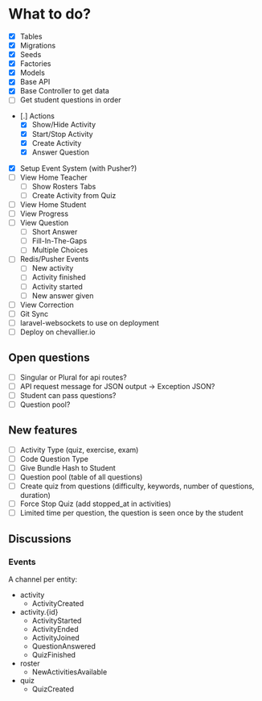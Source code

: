 # What to do?

- [x] Tables
- [x] Migrations
- [x] Seeds
- [x] Factories
- [x] Models
- [x] Base API
- [x] Base Controller to get data
- [ ] Get student questions in order
- [.] Actions
  - [x] Show/Hide Activity
  - [x] Start/Stop Activity
  - [x] Create Activity
  - [x] Answer Question
- [x] Setup Event System (with Pusher?)
- [ ] View Home Teacher
  - [ ] Show Rosters Tabs
  - [ ] Create Activity from Quiz
- [ ] View Home Student
- [ ] View Progress
- [ ] View Question
  - [ ] Short Answer
  - [ ] Fill-In-The-Gaps
  - [ ] Multiple Choices
- [ ] Redis/Pusher Events
  - [ ] New activity
  - [ ] Activity finished
  - [ ] Activity started
  - [ ] New answer given
- [ ] View Correction
- [ ] Git Sync
- [ ] laravel-websockets to use on deployment
- [ ] Deploy on chevallier.io

## Open questions

- [ ] Singular or Plural for api routes?
- [ ] API request message for JSON output -> Exception JSON?
- [ ] Student can pass questions?
- [ ] Question pool?

## New features

- [ ] Activity Type (quiz, exercise, exam)
- [ ] Code Question Type
- [ ] Give Bundle Hash to Student
- [ ] Question pool (table of all questions)
- [ ] Create quiz from questions (difficulty, keywords, number of questions, duration)
- [ ] Force Stop Quiz (add stopped_at in activities)
- [ ] Limited time per question, the question is seen once by the student

## Discussions

### Events

A channel per entity:

- activity
  - ActivityCreated
- activity.{id}
  - ActivityStarted
  - ActivityEnded
  - ActivityJoined
  - QuestionAnswered
  - QuizFinished
- roster
  - NewActivitiesAvailable
- quiz
  - QuizCreated
